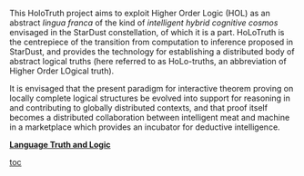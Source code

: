 This HoloTruth project aims to exploit Higher Order Logic (HOL) as an abstract _lingua franca_ of the kind of _intelligent hybrid cognitive cosmos_ envisaged in the StarDust constellation, of which it is a part.
HoLoTruth is the centrepiece of the transition from computation to inference proposed in StarDust, and provides the technology for establishing a distributed body of abstract logical truths (here referred to as HoLo-truths, an abbreviation of Higher Order LOgical truth).

It is envisaged that the present paradigm for interactive theorem proving on locally complete logical structures be evolved into support for reasoning in and contributing to globally distributed contexts, and that proof itself becomes a distributed collaboration between intelligent meat and machine in a marketplace which provides an incubator for deductive intelligence.

**[Language Truth and Logic](Language-Truth-and-Logic)**

[toc](_toc)

